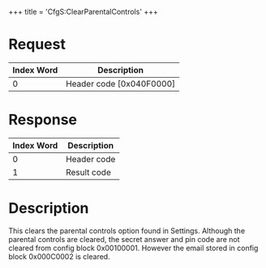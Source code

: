 +++
title = 'CfgS:ClearParentalControls'
+++

# Request

| Index Word | Description                |
|------------|----------------------------|
| 0          | Header code \[0x040F0000\] |

# Response

| Index Word | Description |
|------------|-------------|
| 0          | Header code |
| 1          | Result code |

# Description

This clears the parental controls option found in Settings. Although the
parental controls are cleared, the secret answer and pin code are not
cleared from config block 0x00100001. However the email stored in config
block 0x000C0002 is cleared.